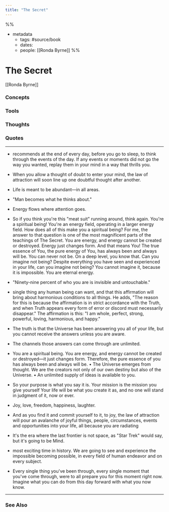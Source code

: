 ```yaml
---
title: "The Secret"
---
```

%%
- metadata
	- tags: #source/book
	- dates: 
	- people: [[Ronda Byrne]]
%%

# The Secret 
[[Ronda Byrne]]

### Concepts

### Tools

### Thoughts

### Quotes
---

- recommends at the end of every day, before you go to sleep, to think through the events of the day. If any events or moments did not go the way you wanted, replay them in your mind in a way that thrills you.

- When you allow a thought of doubt to enter your mind, the law of attraction will soon line up one doubtful thought after another.

- Life is meant to be abundant—in all areas.

- "Man becomes what he thinks about."

- Energy flows where attention goes.

- So if you think you're this "meat suit" running around, think again. You're a spiritual being! You're an energy field, operating in a larger energy field. How does all of this make you a spiritual being? For me, the answer to that question is one of the most magnificent parts of the teachings of The Secret. You are energy, and energy cannot be created or destroyed. Energy just changes form. And that means You! The true essence of You, the pure energy of You, has always been and always will be. You can never not be. On a deep level, you know that. Can you imagine not being? Despite everything you have seen and experienced in your life, can you imagine not being? You cannot imagine it, because it is impossible. You are eternal energy.

- "Ninety-nine percent of who you are is invisible and untouchable."

- single thing any human being can want, and that this affirmation will bring about harmonious conditions to all things. He adds, "The reason for this is because the affirmation is in strict accordance with the Truth, and when Truth appears every form of error or discord must necessarily disappear." The affirmation is this: "I am whole, perfect, strong, powerful, loving, harmonious, and happy."

- The truth is that the Universe has been answering you all of your life, but you cannot receive the answers unless you are aware.

- The channels those answers can come through are unlimited.

- You are a spiritual being. You are energy, and energy cannot be created or destroyed—it just changes form. Therefore, the pure essence of you has always been and always will be. • The Universe emerges from thought. We are the creators not only of our own destiny but also of the Universe. • An unlimited supply of ideas is available to you.

- So your purpose is what you say it is. Your mission is the mission you give yourself Your life will be what you create it as, and no one will stand in judgment of it, now or ever.

- Joy, love, freedom, happiness, laughter.

- And as you find it and commit yourself to it, to joy, the law of attraction will pour an avalanche of joyful things, people, circumstances, events and opportunities into your life, all because you are radiating

- It's the era where the last frontier is not space, as "Star Trek" would say, but it's going to be Mind.

- most exciting time in history. We are going to see and experience the impossible becoming possible, in every field of human endeavor and on every subject.

- Every single thing you've been through, every single moment that you've come through, were to all prepare you for this moment right now. Imagine what you can do from this day forward with what you now know.


----
### See Also